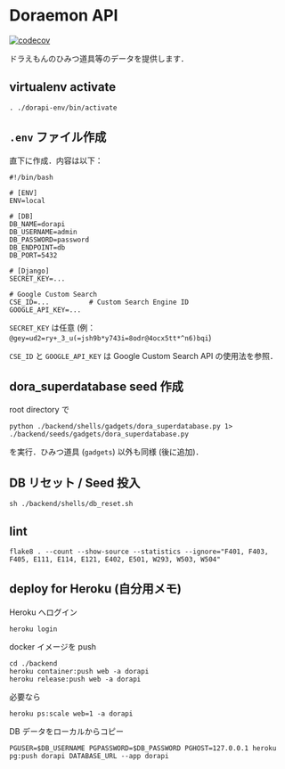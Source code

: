 # Doraemon API
[![codecov](https://codecov.io/gh/asSqr/dorapi/branch/main/graph/badge.svg?token=beNGa1fXR3)](https://codecov.io/gh/asSqr/dorapi)

ドラえもんのひみつ道具等のデータを提供します．

## virtualenv activate
```
. ./dorapi-env/bin/activate
```

## `.env` ファイル作成
直下に作成．内容は以下：
```
#!/bin/bash

# [ENV]
ENV=local

# [DB]
DB_NAME=dorapi
DB_USERNAME=admin
DB_PASSWORD=password
DB_ENDPOINT=db
DB_PORT=5432

# [Django]
SECRET_KEY=...

# Google Custom Search
CSE_ID=...          # Custom Search Engine ID
GOOGLE_API_KEY=...
```

`SECRET_KEY` は任意 (例：`@gey=ud2=ry+_3_u(=jsh9b*y743i=8odr@4ocx5tt*^n6)bqi`)

`CSE_ID` と `GOOGLE_API_KEY` は Google Custom Search API の使用法を参照．

## dora_superdatabase seed 作成
root directory で
```
python ./backend/shells/gadgets/dora_superdatabase.py 1> ./backend/seeds/gadgets/dora_superdatabase.py
```
を実行．ひみつ道具 (`gadgets`) 以外も同様 (後に追加)．

## DB リセット / Seed 投入
```
sh ./backend/shells/db_reset.sh
```

## lint
```
flake8 . --count --show-source --statistics --ignore="F401, F403, F405, E111, E114, E121, E402, E501, W293, W503, W504"
```

## deploy for Heroku (自分用メモ)
Heroku へログイン

```
heroku login
```

docker イメージを push
```
cd ./backend
heroku container:push web -a dorapi
heroku release:push web -a dorapi
```

必要なら
```
heroku ps:scale web=1 -a dorapi
```

DB データをローカルからコピー
```
PGUSER=$DB_USERNAME PGPASSWORD=$DB_PASSWORD PGHOST=127.0.0.1 heroku pg:push dorapi DATABASE_URL --app dorapi
```
